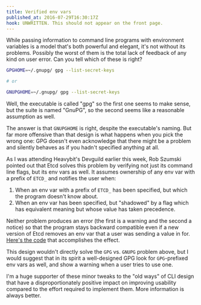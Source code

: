 ```yaml
---
title: Verified env vars
published_at: 2016-07-29T16:30:17Z
hook: UNWRITTEN. This should not appear on the front page.
---
```


While passing information to command line programs with environment variables
is a model that's both powerful and elegant, it's not without its problems.
Possibly the worst of them is the total lack of feedback of any kind on user
error. Can you tell which of these is right?

``` sh
GPGHOME=~/.gnupg/ gpg --list-secret-keys

# or

GNUPGHOME=~/.gnupg/ gpg --list-secret-keys
```

Well, the executable is called "gpg" so the first one seems to make sense, but
the suite is named "GnuPG", so the second seems like a reasonable assumption as
well.

The answer is that `GNUPGHOME` is right, despite the executable's naming. But
far more offensive than that design is what happens when you pick the wrong
one: GPG doesn't even acknowledge that there might be a problem and silently
behaves as if you hadn't specified anything at all.

As I was attending Heavybit's Devguild earlier this week, Rob Szumski pointed
out that Etcd solves this problem by verifying not just its command line flags,
but its env vars as well. It assumes ownership of any env var with a prefix of
`ETCD_` and notifies the user when:

1. When an env var with a prefix of `ETCD_` has been specified, but which the
   program doesn't know about.
2. When an env var has been specified, but "shadowed" by a flag which has
   equivalent meaning but whose value has taken precedence.

Neither problem produces an error (the first is a warning and the second a
notice) so that the program stays backward compatible even if a new version of
Etcd removes an env var that a user was sending a value in for. [Here's the
code][code] that accomplishes the effect.

This design wouldn't directly solve the `GPG` vs. `GNUPG` problem above, but I
would suggest that in its spirit a well-designed GPG look for `GPG`-prefixed
env vars as well, and show a warning when a user tries to use one.

I'm a huge supporter of these minor tweaks to the "old ways" of CLI design that
have a disproportionately positive impact on improving usability compared to
the effort required to implement them. More information is always better.

[code]: https://github.com/coreos/etcd/blob/e2088b8073aa4f80a9d88b134ec71b749839db5b/pkg/flags/flag.go#L110,L127
